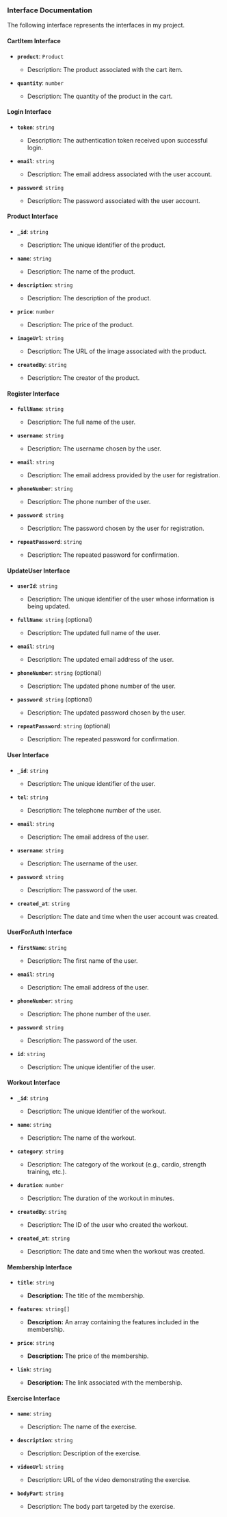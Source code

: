 ### Interface Documentation

The following interface represents the interfaces in my project.

#### CartItem Interface

- **`product`**: `Product`
  - Description: The product associated with the cart item.
  
- **`quantity`**: `number`
  - Description: The quantity of the product in the cart.

#### Login Interface

- **`token`**: `string`
  - Description: The authentication token received upon successful login.
  
- **`email`**: `string`
  - Description: The email address associated with the user account.
  
- **`password`**: `string`
  - Description: The password associated with the user account.

#### Product Interface

- **`_id`**: `string`
  - Description: The unique identifier of the product.
  
- **`name`**: `string`
  - Description: The name of the product.
  
- **`description`**: `string`
  - Description: The description of the product.
  
- **`price`**: `number`
  - Description: The price of the product.
  
- **`imageUrl`**: `string`
  - Description: The URL of the image associated with the product.
  
- **`createdBy`**: `string`
  - Description: The creator of the product.

#### Register Interface

- **`fullName`**: `string`
  - Description: The full name of the user.
  
- **`username`**: `string`
  - Description: The username chosen by the user.
  
- **`email`**: `string`
  - Description: The email address provided by the user for registration.
  
- **`phoneNumber`**: `string`
  - Description: The phone number of the user.
  
- **`password`**: `string`
  - Description: The password chosen by the user for registration.
  
- **`repeatPassword`**: `string`
  - Description: The repeated password for confirmation.

#### UpdateUser Interface

- **`userId`**: `string`
  - Description: The unique identifier of the user whose information is being updated.
  
- **`fullName`**: `string` (optional)
  - Description: The updated full name of the user.
  
- **`email`**: `string`
  - Description: The updated email address of the user.
  
- **`phoneNumber`**: `string` (optional)
  - Description: The updated phone number of the user.
  
- **`password`**: `string` (optional)
  - Description: The updated password chosen by the user.
  
- **`repeatPassword`**: `string` (optional)
  - Description: The repeated password for confirmation.

#### User Interface

- **`_id`**: `string`
  - Description: The unique identifier of the user.
  
- **`tel`**: `string`
  - Description: The telephone number of the user.
  
- **`email`**: `string`
  - Description: The email address of the user.
  
- **`username`**: `string`
  - Description: The username of the user.
  
- **`password`**: `string`
  - Description: The password of the user.
  
- **`created_at`**: `string`
  - Description: The date and time when the user account was created.

#### UserForAuth Interface

- **`firstName`**: `string`
  - Description: The first name of the user.
  
- **`email`**: `string`
  - Description: The email address of the user.
  
- **`phoneNumber`**: `string`
  - Description: The phone number of the user.
  
- **`password`**: `string`
  - Description: The password of the user.
  
- **`id`**: `string`
  - Description: The unique identifier of the user.

#### Workout Interface

- **`_id`**: `string`
  - Description: The unique identifier of the workout.
  
- **`name`**: `string`
  - Description: The name of the workout.
  
- **`category`**: `string`
  - Description: The category of the workout (e.g., cardio, strength training, etc.).
  
- **`duration`**: `number`
  - Description: The duration of the workout in minutes.
  
- **`createdBy`**: `string`
  - Description: The ID of the user who created the workout.
  
- **`created_at`**: `string`
  - Description: The date and time when the workout was created.
 
#### Membership Interface

- **`title`**: `string`
  - **Description:** The title of the membership.

- **`features`**: `string[]`
  - **Description:** An array containing the features included in the membership.

- **`price`**: `string`
  - **Description:** The price of the membership.

- **`link`**: `string`
  - **Description:** The link associated with the membership.

#### Exercise Interface

- **`name`**: `string`
  - Description: The name of the exercise.

- **`description`**: `string`
  - Description: Description of the exercise.

- **`videoUrl`**: `string`
  - Description: URL of the video demonstrating the exercise.

- **`bodyPart`**: `string`
  - Description: The body part targeted by the exercise.

